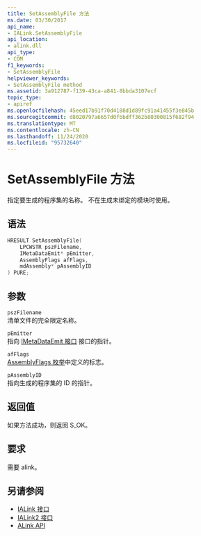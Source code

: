 ```yaml
---
title: SetAssemblyFile 方法
ms.date: 03/30/2017
api_name:
- IALink.SetAssemblyFile
api_location:
- alink.dll
api_type:
- COM
f1_keywords:
- SetAssemblyFile
helpviewer_keywords:
- SetAssemblyFile method
ms.assetid: 3a912787-f139-43ca-a841-8bbda3107ecf
topic_type:
- apiref
ms.openlocfilehash: 45eed17b91f70d4188d1d89fc91a41455f3e845b
ms.sourcegitcommit: d8020797a6657d0fbbdff362b80300815f682f94
ms.translationtype: MT
ms.contentlocale: zh-CN
ms.lasthandoff: 11/24/2020
ms.locfileid: "95732640"
---
```

# <a name="setassemblyfile-method"></a>SetAssemblyFile 方法

指定要生成的程序集的名称。 不在生成未绑定的模块时使用。  
  
## <a name="syntax"></a>语法  
  
```cpp  
HRESULT SetAssemblyFile(  
    LPCWSTR pszFilename,  
    IMetaDataEmit* pEmitter,  
    AssemblyFlags afFlags,  
    mdAssembly* pAssemblyID  
) PURE;  
```  
  
## <a name="parameters"></a>参数  

 `pszFilename`  
 清单文件的完全限定名称。  
  
 `pEmitter`  
 指向 [IMetaDataEmit 接口](../metadata/imetadataemit-interface.md) 接口的指针。  
  
 `afFlags`  
 [AssemblyFlags 枚举](../metadata/assemblyflags-enumeration.md)中定义的标志。  
  
 `pAssemblyID`  
 指向生成的程序集的 ID 的指针。  
  
## <a name="return-value"></a>返回值  

 如果方法成功，则返回 S_OK。  
  
## <a name="requirements"></a>要求  

 需要 alink。  
  
## <a name="see-also"></a>另请参阅

- [IALink 接口](ialink-interface.md)
- [IALink2 接口](ialink2-interface.md)
- [ALink API](index.md)
